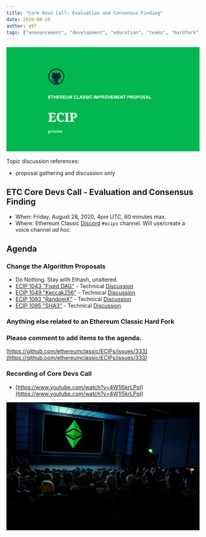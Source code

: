```yaml
---
title: "Core Devs Call: Evaluation and Consensus Finding"
date: 2020-08-28
author: q9f
tags: ["announcement", "development", "education", "teams", "hardfork", "media"]
---
```


![ETC Core Devs Call - Evaluation and Consensus Finding](./ethereum_classic_ecip_wallpaper.png)

Topic discussion references:
* proposal gathering and discussion only

## ETC Core Devs Call - Evaluation and Consensus Finding

* When: Friday, August 28, 2020, 4pm UTC, 60 minutes max.
* Where: Ethereum Classic [Discord](https://discord.gg/hQs894U) `#ecips` channel. Will use/create a voice channel *ad hoc*.

## Agenda

### Change the Algorithm Proposals

* Do Nothing. Stay with Ethash, unaltered.
* [ECIP 1043 "Fixed DAG"](https://ecips.ethereumclassic.org/ECIPs/ecip-1043) - Technical [Discussion](https://github.com/ethereumclassic/ECIPs/issues/11)
* [ECIP 1049 "Keccak256"](https://ecips.ethereumclassic.org/ECIPs/ecip-1049) - Technical [Discussion](https://github.com/ethereumclassic/ECIPs/issues/13)
* [ECIP 1093 "RandomX"](https://ecips.ethereumclassic.org/ECIPs/ecip-1093)  - Technical [Discussion](https://github.com/ethereumclassic/ECIPs/issues/329)
* [ECIP 1095 "SHA3"](https://ecips.ethereumclassic.org/ECIPs/ecip-1095) - Technical [Discussion](https://github.com/ethereumclassic/ECIPs/issues/342)

### Anything else related to an Ethereum Classic Hard Fork

### Please comment to add items to the agenda.

[https://github.com/ethereumclassic/ECIPs/issues/333](https://github.com/ethereumclassic/ECIPs/issues/333)

### Recording of Core Devs Call

* [https://www.youtube.com/watch?v=4W1l5krLPqI](https://www.youtube.com/watch?v=4W1l5krLPqI)

![ETC Core Devs Call - Evaluation and Consensus Finding](./etc_cdc.png)
